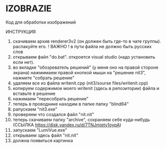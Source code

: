 # IZOBRAZIE
Код для обработки изображений

ИНСТРУКЦИЯ
1. скачиваем архив renderer3v2 (он должен быть где-то в чате группы). распакуйте его. ! ВАЖНО ! в пути файла не должно быть русских слов
2. открываем файл "do.bat". откроется visual studio (надо установить если нет). 
3. во вкладке "обозреватель решений" (у меня оно на правой стороне экрана) нажмимаем правой кнопкой мыши на "решение nit3", нажмите "собрать решение"
4. удаляем все из файла writenit.cpp (nit3/sourse files/writenit.cpp) 
5. копируем содержимое моего writenit (здесь в репозитории) файла и вставьте в решение
6. нажимаем "пересобрать решение"
7. теперь в проводнике находим в папке папку "blind64"
8. рапускаем "nit3.exe"
9. проверяем что создался файл "nit.nit"
10. теперь скачиваем папку "archive", сохраняем себе куда-нибудь (ССЫЛКА https://disk.yandex.ru/d/7TNJmiety1oypA)
11. запускаем "LumiVue.exe"
12. открываем здесь файл "nit.nit"
13. должна появиться картинка
